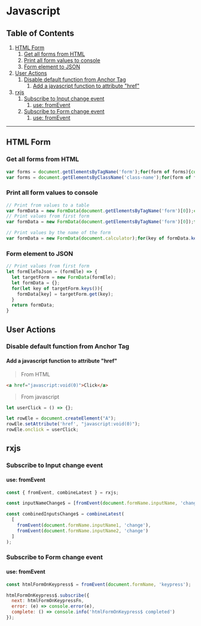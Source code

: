 # Javascript
## Table of Contents
1. [HTML Form](#HTML-Form)
    1. [Get all forms from HTML](#Get-all-forms-from-HTML)
    1. [Print all form values to console](#Print-all-form-values-to-console)
    1. [Form element to JSON](#Form-element-to-JSON)
1. [User Actions](#User-Actions)
    1. [Disable default function from Anchor Tag](#Disable-default-function-from-Anchor-Tag)
        1. [Add a javascript function to attribute "href"](#Add-a-javascript-function-to-attribute-"href")
1. [rxjs](#rxjs)
    1. [Subscribe to Input change event](#Subscribe-to-Input-change-event)
        1. [use: fromEvent](#use:-fromEvent)
    1. [Subscribe to Form change event](#Subscribe-to-Form-change-event)
        1. [use: fromEvent](#use:-fromEvent)

***

## HTML Form
### Get all forms from HTML
```js
var forms = document.getElementsByTagName('form');for(form of forms){console.log( `Form Name: '${form.name}'` )}
var forms = document.getElementsByClassName('class-name');for(form of forms){console.log( `Form Name: '${form.name}'` )}
```

### Print all form values to console
```js
// Print from values to a table
var formData = new FormData(document.getElementsByTagName('form')[0]);console.table(Array.from(formData));
// Print values from first form
var formData = new FormData(document.getElementsByTagName('form')[0]);for(key of formData.keys()){console.log( `${key}: '${formData.get(key)}'` )}

// Print values by the name of the form
var formData = new FormData(document.calculator);for(key of formData.keys()){console.log( `${key}: '${formData.get(key)}'` )}
```

### Form element to JSON
```js
// Print values from first form
let formEleToJson = (formEle) => {
  let targetForm = new FormData(formEle);
  let formData = {};
  for(let key of targetForm.keys()){
    formData[key] = targetForm.get(key);
  }
  return formData;
}
```

## User Actions
### Disable default function from Anchor Tag
#### Add a javascript function to attribute "href"
> From HTML
```html
<a href="javascript:void(0)">Click</a>
```
> From javascript
```js
let userClick = () => {};

let rowEle = document.createElement("A");
rowEle.setAttribute('href', "javascript:void(0)");
rowEle.onclick = userClick;
```


## rxjs
### Subscribe to Input change event
#### use: fromEvent
```js
const { fromEvent, combineLatest } = rxjs;

const inputNameChange$ = [fromEvent(document.formName.inputName, 'change');

const combinedInputsChange$ = combineLatest(
  [
    fromEvent(document.formName.inputName1, 'change'),
    fromEvent(document.formName.inputName2, 'change')
  ]
);
```

### Subscribe to Form change event
#### use: fromEvent
```js
const htmlFormOnKeypress$ = fromEvent(document.formName, 'keypress');

htmlFormOnKeypress$.subscribe({
  next: htmlFormOnKeypressFn,
  error: (e) => console.error(e),
  complete: () => console.info('htmlFormOnKeypress$ completed')
});
```




